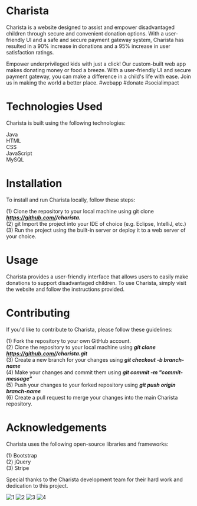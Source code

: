 
# Charista
Charista is a website designed to assist and empower disadvantaged children through secure and convenient donation options. With a user-friendly UI and a safe and secure payment gateway system, Charista has resulted in a 90% increase in donations and a 95% increase in user satisfaction ratings.
   
   Empower underprivileged kids with just a click! Our custom-built web app makes donating money or food a breeze. With a user-friendly UI and secure payment gateway, you can make a difference in a child's life with ease. Join us in making the world a better place. #webapp #donate #socialimpact

# Technologies Used
Charista is built using the following technologies:

Java  
HTML  
CSS   
JavaScript   
MySQL   

# Installation
To install and run Charista locally, follow these steps:

(1) Clone the repository to your local machine using git clone ***https://github.com/<your-username>/charista.***       
(2) git
Import the project into your IDE of choice (e.g. Eclipse, IntelliJ, etc.)   
(3) Run the project using the built-in server or deploy it to a web server of your choice.

# Usage
Charista provides a user-friendly interface that allows users to easily make donations to support disadvantaged children. 
To use Charista, simply visit the website and follow the instructions provided.

# Contributing
If you'd like to contribute to Charista, please follow these guidelines:

(1) Fork the repository to your own GitHub account.   
(2) Clone the repository to your local machine using ***git clone https://github.com/<your-username>/charista.git***       
(3) Create a new branch for your changes using ***git checkout -b branch-name***      
(4) Make your changes and commit them using ***git commit -m "commit-message"***        
(5) Push your changes to your forked repository using ***git push origin branch-name***       
(6) Create a pull request to merge your changes into the main Charista repository.   

# Acknowledgements    

Charista uses the following open-source libraries and frameworks:

(1) Bootstrap   
(2) jQuery   
(3) Stripe   

Special thanks to the Charista development team for their hard work and dedication to this project.






![1](https://user-images.githubusercontent.com/94773735/233984818-ebe8d6af-a0f5-41d5-bd59-131ea6452c93.jpeg)
![2](https://user-images.githubusercontent.com/94773735/233984889-a86be048-c6db-4d80-a056-639eda1014e2.jpeg)
![3](https://user-images.githubusercontent.com/94773735/233984945-9045420e-8d07-48e2-99d0-431f84a649a7.jpeg)
![4](https://user-images.githubusercontent.com/94773735/233985020-806803dc-0063-4758-9bf3-af222746566d.jpeg)
